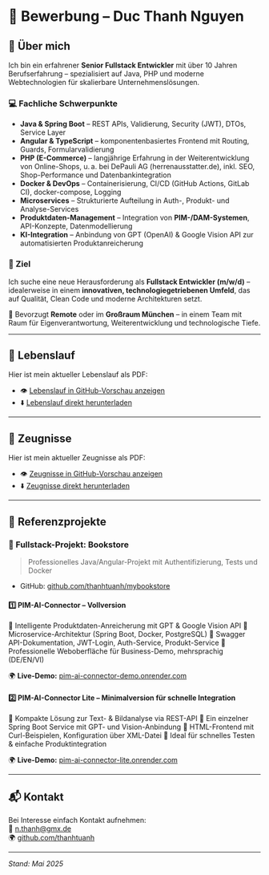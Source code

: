 # 📄 Bewerbung – Duc Thanh Nguyen

## 👤 Über mich

Ich bin ein erfahrener **Senior Fullstack Entwickler** mit über 10 Jahren Berufserfahrung – spezialisiert auf Java, PHP und moderne Webtechnologien für skalierbare Unternehmenslösungen.

### 💻 Fachliche Schwerpunkte

- **Java & Spring Boot** – REST APIs, Validierung, Security (JWT), DTOs, Service Layer
- **Angular & TypeScript** – komponentenbasiertes Frontend mit Routing, Guards, Formularvalidierung
- **PHP (E-Commerce)** – langjährige Erfahrung in der Weiterentwicklung von Online-Shops, u. a. bei DePauli AG (herrenausstatter.de), inkl. SEO, Shop-Performance und Datenbankintegration
- **Docker & DevOps** – Containerisierung, CI/CD (GitHub Actions, GitLab CI), docker-compose, Logging
- **Microservices** – Strukturierte Aufteilung in Auth-, Produkt- und Analyse-Services
- **Produktdaten-Management** – Integration von **PIM-/DAM-Systemen**, API-Konzepte, Datenmodellierung
- **KI-Integration** – Anbindung von GPT (OpenAI) & Google Vision API zur automatisierten Produktanreicherung

### 🎯 Ziel

Ich suche eine neue Herausforderung als **Fullstack Entwickler (m/w/d)** – idealerweise in einem **innovativen, technologiegetriebenen Umfeld**, das auf Qualität, Clean Code und moderne Architekturen setzt.

🔎 Bevorzugt **Remote** oder im **Großraum München** – in einem Team mit Raum für Eigenverantwortung, Weiterentwicklung und technologische Tiefe.

---

## 📎 Lebenslauf

Hier ist mein aktueller Lebenslauf als PDF:

- 👁️ [Lebenslauf in GitHub-Vorschau anzeigen](./Lebenslauf.pdf)
- ⬇️ [Lebenslauf direkt herunterladen](./Lebenslauf.pdf)

---
## 📎 Zeugnisse

Hier ist mein aktueller Zeugnisse als PDF:

- 👁️ [Zeugnisse in GitHub-Vorschau anzeigen](./Zeugnisse.pdf)
- ⬇️ [Zeugnisse direkt herunterladen](./Zeugnisse.pdf)

---

## 🚀 Referenzprojekte

### 🔧 Fullstack-Projekt: Bookstore  
> Professionelles Java/Angular-Projekt mit Authentifizierung, Tests und Docker

- GitHub: [github.com/thanhtuanh/mybookstore](https://github.com/thanhtuanh/mybookstore)


#### 1️⃣ **PIM-AI-Connector – Vollversion**

🔹 Intelligente Produktdaten-Anreicherung mit GPT & Google Vision API
🔹 Microservice-Architektur (Spring Boot, Docker, PostgreSQL)
🔹 Swagger API-Dokumentation, JWT-Login, Auth-Service, Produkt-Service
🔹 Professionelle Weboberfläche für Business-Demo, mehrsprachig (DE/EN/VI)

  🌍 **Live-Demo:** [pim-ai-connector-demo.onrender.com](https://pim-ai-connector-demo.onrender.com)



#### 2️⃣ **PIM-AI-Connector Lite – Minimalversion für schnelle Integration**

🔹 Kompakte Lösung zur Text- & Bildanalyse via REST-API
🔹 Ein einzelner Spring Boot Service mit GPT- und Vision-Anbindung
🔹 HTML-Frontend mit Curl-Beispielen, Konfiguration über XML-Datei
🔹 Ideal für schnelles Testen & einfache Produktintegration

  🌍 **Live-Demo:** [pim-ai-connector-lite.onrender.com](https://pim-ai-connector-lite.onrender.com)

---


## 📬 Kontakt

Bei Interesse einfach Kontakt aufnehmen:  
📧 n.thanh@gmx.de  
🌍 [github.com/thanhtuanh](https://github.com/thanhtuanh)

---

*Stand: Mai 2025*
